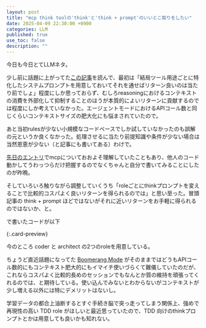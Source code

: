 ```yaml
---
layout: post
title: "mcp think toolの'think'と'think + prompt'のいいとこ取りをしたい"
date: 2025-04-09 22:30:00 +0900
categories: LLM
published: true
use_toc: false
description: ""
---
```


今日も今日とてLLMネタ。

少し前に話題に上がってた[この記事](https://www.anthropic.com/engineering/claude-think-tool)を読んで、最初は「結局ツール用途ごとに特化したシステムプロンプトを用意しておいてそれを通せばリターン良いのは当たり前でしょ」程度にしか思っておらず、むしろreasoningにおけるコンテキストの消費を外部化して抑制することのほうが本質的によいリターンに貢献するのでは程度にしか考えていなかった。エージェントモードにおけるAPIコール数と同じくらいコンテキストサイズの肥大化にも悩まされていたので。

あと当初rulesが少ない小規模なコードベースでしか試していなかったのも誤解の元というか良くなかった。処理させるに当たり前提知識や条件が少ない場合は当然恩恵が少ない（と記事にも書いてある）わけで。

[先日のエントリ](https://ktrysmt.github.io/blog/mcp-script-runner/)でmcpについておおよそ理解していたこともあり、他人のコード動かしてうわっつらだけ把握するのでなくちゃんと自分で書いてみることにしたのが昨晩。

そしていろいろ触りながら調整していくうち「roleごとにthinkプロンプトを変えることで比較的コスパよく良いリターンを得られるのでは」と思い至った。冒頭記事の think + prompt ほどではないがそれに近いリターンをお手軽に得られるのではないか、と。

で書いたコードが以下

[](https://github.com/ktrysmt/mcp-think-as){:.card-preview}

今のところ coder と architect の2つのroleを用意している。

ちょうど直近話題になってた [Boomerang Mode](https://docs.roocode.com/features/boomerang-tasks) がそのままではどうもAPIコール数的にもコンテキスト肥大的にもイマイチ使いづらくて難儀していたのだが、これならコスパよく比較的長めのセッションでもなんとか質の維持を頑張ってくれるのでは、と期待している。使い込んでみないとわからないがコンテキストが少し増える以外には特にデメリットはないし。

学習データの都合上油断するとすぐ手続き脳で突っ走ってしまう関係上、強めで再現性の高い TDD role がほしいと最近思っていたので、TDD 向けのthinkプロンプトとかは用意しても良いかも知れない。